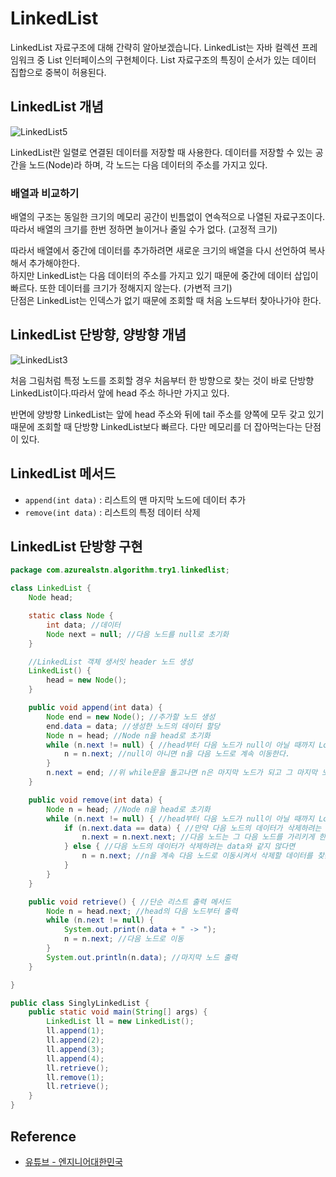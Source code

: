 # LinkedList

LinkedList 자료구조에 대해 간략히 알아보겠습니다. LinkedList는 자바 컬렉션 프레임워크 중 List 인터페이스의 구현체이다. List 자료구조의 특징이 순서가 있는 데이터 집합으로 중복이 허용된다.

## LinkedList 개념

![LinkedList5](https://user-images.githubusercontent.com/55525868/221391857-36c6049b-b1c0-4874-800c-d62edc03c409.png)

LinkedList란 일렬로 연결된 데이터를 저장할 때 사용한다. 데이터를 저장할 수 있는 공간을 노드(Node)라 하며, 각 노드는 다음 데이터의 주소를 가지고 있다.

###  배열과 비교하기
배열의 구조는 동일한 크기의 메모리 공간이 빈틈없이 연속적으로 나열된 자료구조이다. 따라서 배열의 크기를 한번 정하면 늘이거나 줄일 수가 없다. (고정적 크기)

따라서 배열에서 중간에 데이터를 추가하려면 새로운 크기의 배열을 다시 선언하여 복사해서 추가해야한다.  
하지만 LinkedList는 다음 데이터의 주소를 가지고 있기 때문에 중간에 데이터 삽입이 빠르다. 또한 데이터를 크기가 정해지지 않는다. (가변적 크기)  
단점은 LinkedList는 인덱스가 없기 때문에 조회할 때 처음 노드부터 찾아나가야 한다.

## LinkedList 단방향, 양방향 개념

![LinkedList3](https://user-images.githubusercontent.com/55525868/221391862-7690bc0d-a776-4f23-8958-7b7085e3152e.png)

처음 그림처럼 특정 노드를 조회할 경우 처음부터 한 방향으로 찾는 것이 바로 단방향 LinkedList이다.따라서 앞에 head 주소 하나만 가지고 있다.

반면에 양방향 LinkedList는 앞에 head 주소와 뒤에 tail 주소를 양쪽에 모두 갖고 있기 때문에 조회할 때 단방향 LinkedList보다 빠르다. 다만 메모리를 더 잡아먹는다는 단점이 있다.

## LinkedList 메서드

- `append(int data)` : 리스트의 맨 마지막 노드에 데이터 추가
- `remove(int data)` : 리스트의 특정 데이터 삭제 

## LinkedList 단방향 구현

```java
package com.azurealstn.algorithm.try1.linkedlist;

class LinkedList {
    Node head;

    static class Node {
        int data; //데이터
        Node next = null; //다음 노드를 null로 초기화
    }

    //LinkedList 객체 생서잇 header 노드 생성
    LinkedList() {
        head = new Node();
    }

    public void append(int data) {
        Node end = new Node(); //추가할 노드 생성
        end.data = data; //생성한 노드의 데이터 할당
        Node n = head; //Node n을 head로 초기화
        while (n.next != null) { //head부터 다음 노드가 null이 아닐 때까지 Loop!
            n = n.next; //null이 아니면 n을 다음 노드로 계속 이동한다.
        }
        n.next = end; //위 while문을 돌고나면 n은 마지막 노드가 되고 그 마지막 노드의 다음 노드에 end를 할당
    }

    public void remove(int data) {
        Node n = head; //Node n을 head로 초기화
        while (n.next != null) { //head부터 다음 노드가 null이 아닐 때까지 Loop!
            if (n.next.data == data) { //만약 다음 노드의 데이터가 삭제하려는 data와 같다면
                n.next = n.next.next; //다음 노드는 그 다음 노드를 가리키게 한다.
            } else { //다음 노드의 데이터가 삭제하려는 data와 같지 않다면
                n = n.next; //n을 계속 다음 노드로 이동시켜서 삭제할 데이터를 찾는다.
            }
        }
    }

    public void retrieve() { //단순 리스트 출력 메서드
        Node n = head.next; //head의 다음 노드부터 출력
        while (n.next != null) {
            System.out.print(n.data + " -> ");
            n = n.next; //다음 노드로 이동
        }
        System.out.println(n.data); //마지막 노드 출력
    }

}

public class SinglyLinkedList {
    public static void main(String[] args) {
        LinkedList ll = new LinkedList();
        ll.append(1);
        ll.append(2);
        ll.append(3);
        ll.append(4);
        ll.retrieve();
        ll.remove(1);
        ll.retrieve();
    }
}
```

## Reference

- [유튜브 - 엔지니어대한민국]("https://www.youtube.com/@eleanorlim/videos")
